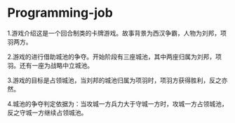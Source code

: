 # Programming-job
1.游戏介绍这是一个回合制类的卡牌游戏。故事背景为西汉争霸，人物为刘邦，项羽两方。

2.游戏的进行借助城池的争夺。开始阶段有三座城池，其中两座归属为刘邦，项羽。还有一座为战略中立城池。

3.游戏的目标是占领城池，当刘邦的城池归属为项羽时，项羽方获得胜利，反之亦然。

4.城池的争夺判定依据为：当攻城一方兵力大于守城一方时，攻城一方占领城池，反之守城一方继续占领城池。
